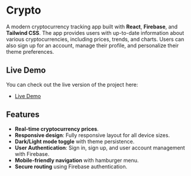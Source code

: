 # Crypto 

A modern cryptocurrency tracking app built with **React**, **Firebase**, and **Tailwind CSS**. The app provides users with up-to-date information about various cryptocurrencies, including prices, trends, and charts. Users can also sign up for an account, manage their profile, and personalize their theme preferences.

## Live Demo
You can check out the live version of the project here:
- [Live Demo](https://crypto-6f014.web.app/)


## Features
- **Real-time cryptocurrency prices**.
- **Responsive design**: Fully responsive layout for all device sizes.
- **Dark/Light mode toggle** with theme persistence.
- **User Authentication**: Sign in, sign up, and user account management with Firebase.
- **Mobile-friendly navigation** with hamburger menu.
- **Secure routing** using Firebase authentication.
  

